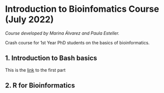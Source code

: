 # Introduction to Bioinfomatics Course (July 2022)
*Course developed by Marina Álvarez and Paula Esteller.*

Crash course for 1st Year PhD students on the basics of bioinformatics.
## 1. Introduction to Bash basics
This is the [link](https://pesteller.github.io/Intro2Bioinfo_course/) to the first part
## 2. R for Bioinformatics
